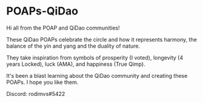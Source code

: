 # POAPs-QiDao

Hi all from the POAP and QiDao communities!

These QiDao POAPs celebrate the circle and how it represents harmony, the balance of the yin and yang and the duality of nature.

They take inspiration from symbols of prosperity (I voted), longevity (4 years Locked), luck (AMA), and happiness (True Qimp).

It's been a blast learning about the QiDao community and creating these POAPs. I hope you like them.

Discord: rodimvs#5422
